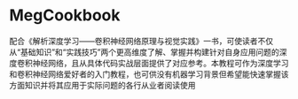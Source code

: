 # MegCookbook
配合《解析深度学习——卷积神经网络原理与视觉实践》一书，可使读者不仅从“基础知识”和“实践技巧”两个更高维度了解、掌握并构建针对自身应用问题的深度卷积神经网络，且从具体代码实战层面提供了对应参考。本教程可作为深度学习和卷积神经网络爱好者的入门教程，也可供没有机器学习背景但希望能快速掌握该方面知识并将其应用于实际问题的各行从业者阅读使用

